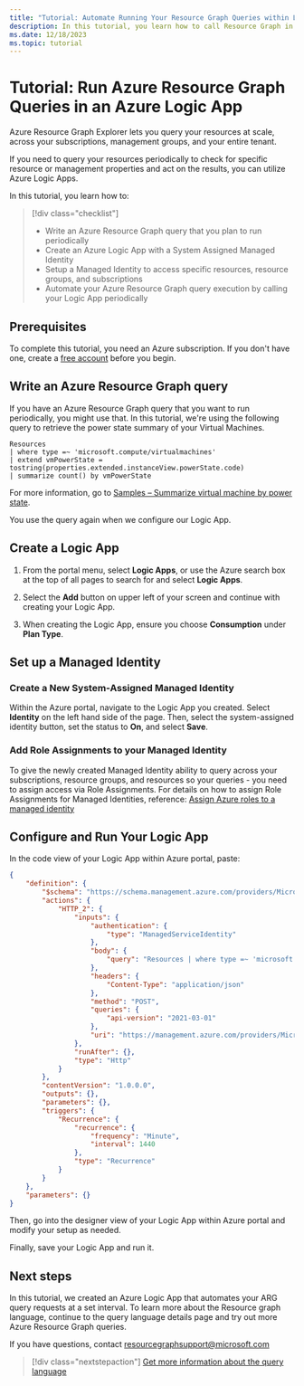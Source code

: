 ```yaml
---
title: "Tutorial: Automate Running Your Resource Graph Queries within Logic Apps"
description: In this tutorial, you learn how to call Resource Graph in a Logic App
ms.date: 12/18/2023
ms.topic: tutorial
---
```

# Tutorial: Run Azure Resource Graph Queries in an Azure Logic App

Azure Resource Graph Explorer lets you query your resources at scale, across your subscriptions, management groups, and your entire tenant.

If you need to query your resources periodically to check for specific resource or management properties and act on the results, you can utilize Azure Logic Apps.

In this tutorial, you learn how to:

> [!div class="checklist"]
> - Write an Azure Resource Graph query that you plan to run periodically
> - Create an Azure Logic App with a System Assigned Managed Identity
> - Setup a Managed Identity to access specific resources, resource groups, and subscriptions
> - Automate your Azure Resource Graph query execution by calling your Logic App periodically

## Prerequisites

To complete this tutorial, you need an Azure subscription. If you don't have one, create a
[free account](https://azure.microsoft.com/free/) before you begin.

## Write an Azure Resource Graph query

If you have an Azure Resource Graph query that you want to run periodically, you might use that. In this tutorial, we're using the following query to retrieve the power state summary of your Virtual Machines.

   ```kusto
   Resources
   | where type =~ 'microsoft.compute/virtualmachines'
   | extend vmPowerState = tostring(properties.extended.instanceView.powerState.code)
   | summarize count() by vmPowerState
   ```

   For more information, go to [Samples – Summarize virtual machine by power state](../samples/advanced.md#summarize-virtual-machine-by-the-power-states-extended-property).

You use the query again when we configure our Logic App.

## Create a Logic App

1. From the portal menu, select **Logic Apps**, or use the Azure search box at the top of all
   pages to search for and select **Logic Apps**.

2. Select the **Add** button on upper left of your screen and continue with creating your Logic App.

3. When creating the Logic App, ensure you choose **Consumption** under **Plan Type**.

## Set up a Managed Identity

### Create a New System-Assigned Managed Identity

Within the Azure portal, navigate to the Logic App you created. Select **Identity** on the left hand side of the page. Then, select the system-assigned identity button, set the status to **On**, and select **Save**.

### Add Role Assignments to your Managed Identity

To give the newly created Managed Identity ability to query across your subscriptions, resource groups, and resources so your queries - you need to assign access via Role Assignments. For details on how to assign Role Assignments for Managed Identities, reference: [Assign Azure roles to a managed identity](../../../role-based-access-control/azure/role-based-access-control/role-assignments-portal-managed-identity)

## Configure and Run Your Logic App

In the code view of your Logic App within Azure portal, paste:

```json
{
    "definition": {
        "$schema": "https://schema.management.azure.com/providers/Microsoft.Logic/schemas/2016-06-01/workflowdefinition.json#",
        "actions": {
            "HTTP_2": {
                "inputs": {
                    "authentication": {
                        "type": "ManagedServiceIdentity"
                    },
                    "body": {
                        "query": "Resources | where type =~ 'microsoft.compute/virtualmachines' | extend vmPowerState = tostring(properties.extended.instanceView.powerState.code) | summarize count() by vmPowerState"
                    },
                    "headers": {
                        "Content-Type": "application/json"
                    },
                    "method": "POST",
                    "queries": {
                        "api-version": "2021-03-01"
                    },
                    "uri": "https://management.azure.com/providers/Microsoft.ResourceGraph/resources"
                },
                "runAfter": {},
                "type": "Http"
            }
        },
        "contentVersion": "1.0.0.0",
        "outputs": {},
        "parameters": {},
        "triggers": {
            "Recurrence": {
                "recurrence": {
                    "frequency": "Minute",
                    "interval": 1440
                },
                "type": "Recurrence"
            }
        }
    },
    "parameters": {}
}
```

Then, go into the designer view of your Logic App within Azure portal and modify your setup as needed.

Finally, save your Logic App and run it.

## Next steps

In this tutorial, we created an Azure Logic App that automates your ARG query requests at a set interval. To learn more about the Resource graph language, continue to the query language details page and try out more Azure Resource Graph queries.

If you have questions, contact resourcegraphsupport@microsoft.com

> [!div class="nextstepaction"]
> [Get more information about the query language](../concepts/query-language.md)
